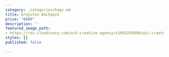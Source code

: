 ```yaml
---
category: _categories/bags.md
title: Greyston Backpack
price: "8000"
description: ''
featured_image_path:
- https://res.cloudinary.com/ark-creative-agency/v1603295840/wii-create/uploads/Greyston-Backpack-BAG-4290-GY_default_je9uoi.png
styles: []
published: false

---
```

